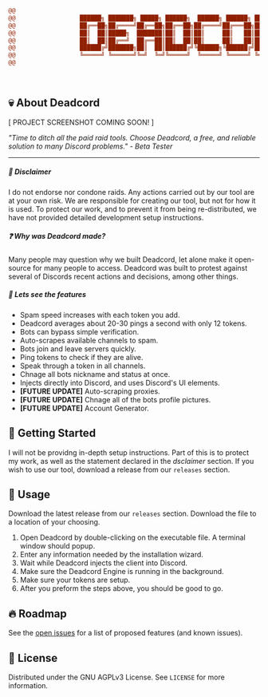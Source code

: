 ```diff
@@                                                                                                       @@
@@                  ██████╗ ███████╗ █████╗ ██████╗  ██████╗ ██████╗ ██████╗ ██████╗                     @@
@@                  ██╔══██╗██╔════╝██╔══██╗██╔══██╗██╔════╝██╔═══██╗██╔══██╗██╔══██╗                    @@
@@                  ██║  ██║█████╗  ███████║██║  ██║██║     ██║   ██║██████╔╝██║  ██║                    @@
@@                  ██║  ██║██╔══╝  ██╔══██║██║  ██║██║     ██║   ██║██╔══██╗██║  ██║                    @@
@@                  ██████╔╝███████╗██║  ██║██████╔╝╚██████╗╚██████╔╝██║  ██║██████╔╝                    @@
@@                  ╚═════╝ ╚══════╝╚═╝  ╚═╝╚═════╝  ╚═════╝ ╚═════╝ ╚═╝  ╚═╝╚═════╝                     @@
@@                                                                                                       @@
```

<br>

## 💀 About Deadcord

[ PROJECT SCREENSHOT COMING SOON! ]

*"Time to ditch all the paid raid tools. Choose Deadcord, a free, and reliable solution to many Discord problems." - Beta Tester* 

---

##### 🚨 Disclaimer
I do not endorse nor condone raids. Any actions carried out by our tool are at your own risk. We are responsible for creating our tool, but not for how it is used.
To protect our work, and to prevent it from being re-distributed, we have not provided detailed development setup instructions.

##### ❓ Why was Deadcord made?
Many people may question why we built Deadcord, let alone make it open-source for many people to access. Deadcord was built to protest against several of Discords recent actions and decisions, among other things.

##### 🚀 Lets see the features
* Spam speed increases with each token you add.
* Deadcord averages about 20-30 pings a second with only 12 tokens.
* Bots can bypass simple verification.
* Auto-scrapes available channels to spam.
* Bots join and leave servers quickly. 
* Ping tokens to check if they are alive.
* Speak through a token in all channels.
* Chnage all bots nickname and status at once.
* Injects directly into Discord, and uses Discord's UI elements.
* **[FUTURE UPDATE]** Auto-scraping proxies.
* **[FUTURE UPDATE]** Chnage all of the bots profile pictures.
* **[FUTURE UPDATE]** Account Generator.

## 🏁 Getting Started

I will not be providng in-depth setup instructions. Part of this is to protect my work, as well as the statement declared in the *dsclaimer* section. If you wish to use our tool, download a release from our `releases` section.

## 🧰 Usage

Download the latest release from our `releases` section. Download the file to a location of your choosing.

1. Open Deadcord by double-clicking on the executable file. A terminal window should popup.
2. Enter any information needed by the installation wizard. 
3. Wait while Deadcord injects the client into Discord.
4. Make sure the Deadcord Engine is running in the background.
5. Make sure your tokens are setup.
6. After you preform the steps above, you should be good to go. 

## 🔥 Roadmap

See the [open issues]() for a list of proposed features (and known issues).

## 📜 License

Distributed under the GNU AGPLv3 License. See `LICENSE` for more information.
